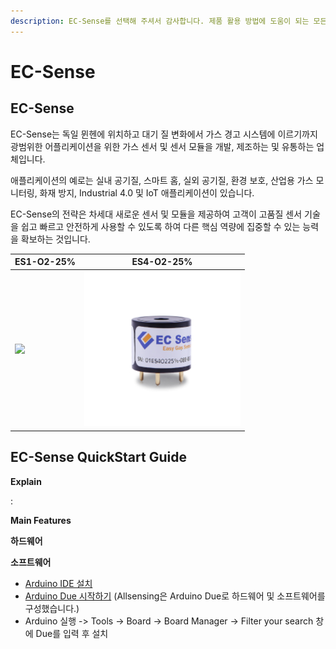 ```yaml
---
description: EC-Sense를 선택해 주셔서 감사합니다. 제품 활용 방법에 도움이 되는 모든 문서를 제공하였습니다.
---
```


# EC-Sense

## EC-Sense

EC-Sense는 독일 뮌헨에 위치하고 대기 질 변화에서 가스 경고 시스템에 이르기까지 광범위한 어플리케이션을 위한 가스 센서 및 센서 모듈을 개발, 제조하는 및 유통하는 업체입니다.

애플리케이션의 예로는 실내 공기질, 스마트 홈, 실외 공기질, 환경 보호, 산업용 가스 모니터링, 화재 방지, Industrial 4.0 및 IoT 애플리케이션이 있습니다.

EC-Sense의 전략은 차세대 새로운 센서 및 모듈을 제공하여 고객이 고품질 센서 기술을 쉽고 빠르고 안전하게 사용할 수 있도록 하여 다른 핵심 역량에 집중할 수 있는 능력을 확보하는 것입니다.

| ES1-O2-25% | ES4-O2-25% |
| ---------- | ---------- |
|![](<../../.gitbook/assets/TB200B\_250x250png (1).png>)|![](<../../.gitbook/assets/EC-Sens profile.png>)|

## EC-Sense QuickStart Guide

**Explain**

:

**Main Features**

**하드웨어**

**소프트웨어**

* [Arduino IDE 설치](https://www.arduino.cc/en/software)
* [Arduino Due 시작하기](https://www.arduino.cc/en/Guide/ArduinoDue) (Allsensing은 Arduino Due로 하드웨어 및 소프트웨어를 구성했습니다.)
* Arduino 실행 -> Tools -> Board -> Board Manager -> Filter your search 창에 Due를 입력 후 설치
